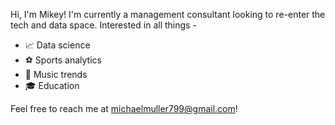 Hi, I'm Mikey! I'm currently a management consultant looking to re-enter the tech and data space. Interested in all things - 
- 📈 Data science 
- ⚽ Sports analytics 
- 🎹 Music trends 
- 🎓 Education 

Feel free to reach me at michaelmuller799@gmail.com!
<!---
mikeymuller/mikeymuller is a ✨ special ✨ repository because its `README.md` (this file) appears on your GitHub profile.
You can click the Preview link to take a look at your changes.
--->
